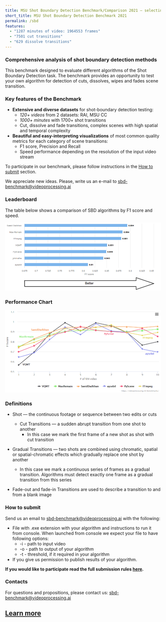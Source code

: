 ```yaml
---
title: MSU Shot Boundary Detection Benchmark/Comparison 2021 — selecting the best plugin
short_title: MSU Shot Boundary Detection Benchmark 2021
permalink: /sbd
features:
  - "1287 minutes of video: 1964553 frames"
  - "7501 cut transitions"  
  - "629 dissolve transitions"
---
```



### Comprehensive analysis of shot boundary detection methods
This benchmark designed to evaluate different algorithms of the Shot Boundary Detection task.
The benchmark provides an opportunity to test your own algorithm for detection of cuts, dissolves, wipes and fades scene transition.

### Key features of the Benchmark

*   **Extensive and diverse datasets** for shot-boundary detection testing:
    *   *120+ videos* from 2 datasets: RAI, MSU CC
    *   *1000+ minutes* with 1700+ shot transitions
    *   Cut, dissolve and fade transitions, complex scenes with high spatial and temporal complexity
*   **Beautiful and easy-interpreting visualizations** of most common quality metrics for each category of scene transitions:
    * F1 score, Precision and Recall
    * Speed performance depending on the resolution of the input video stream 


To participate in our benchmark, please follow instructions in the [How to submit](#how-to-submit) section.

We appreciate new ideas. Please, write us an e-mail to <sbd-benchmark@videoprocessing.ai>


### <span id="leaderboard"></span> Leaderboard

The table below shows a comparison of SBD algorithms by F1 score and speed.

<a href="https://videoprocessing.ai/benchmarks/sbd.html"><img src="/assets/img/benchmarks/sbd/leaderboard.png"></a>

### Performance Chart

<a href="https://videoprocessing.ai/benchmarks/sbd.html"><img src="/assets/img/benchmarks/sbd/chart.png"></a>

### Definitions

* Shot — the continuous footage or sequence between two edits or cuts
	* Cut Transitions — a sudden abrupt transition from one shot to another
		* In this case we mark the first frame of a new shot as shot with cut transition


* Gradual Transitions — two shots are combined using chromatic, spatial or spatial-chromatic effects which gradually replace one shot by another
	* In this case we mark a continuous series of frames as a gradual transition. Algorithms must detect exactly one frame as a gradual transition from this series

* Fade-out and fade-in Transitions are used to describe a transition to and from a blank image


### <span id="citation"></span> How to submit

Send us an email to <sbd-benchmark@videoprocessing.ai> with the following:

* File with .exe extension with your algorithm and instructions to run it from console. When launched from console we expect your file to have following options:
  * -i - path to input video
  * -o - path to output of your algorithm
  * -t - threshold, if it required in your algorithm
* If you give us permission to publish results of your algorithm.

**If you would like to participate read the full submission rules [here](https://videoprocessing.ai/benchmarks/sbd.html#participate).**

### Contacts

For questions and propositions, please contact us: <sbd-benchmark@videoprocessing.ai>

## [Learn more](https://videoprocessing.ai/benchmarks/sbd.html)